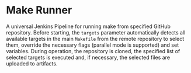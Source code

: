 # Make Runner

A universal Jenkins Pipeline for running make from specified GitHub repository. Before starting, the `targets` parameter automatically detects all available targets in the main `Makefile` from the remote repository to select them, override the necessary flags (parallel mode is supported) and set variables. During operation, the repository is cloned, the specified list of selected targets is executed and, if necessary, the selected files are uploaded to artifacts.

